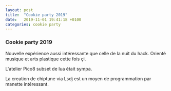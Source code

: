 ```yaml
---
layout: post
title:  "Cookie party 2019"
date:   2019-11-01 19:41:18 +0100
categories: cookie party  
---
```


### Cookie party 2019

Nouvelle expérience aussi intéressante que celle de la nuit du hack. Orienté musique et arts plastique cette fois çi.

L'atelier Pico8 subset de lua était sympa.

La creation de chiptune via Lsdj est un moyen de programmation par manette intéressant.
